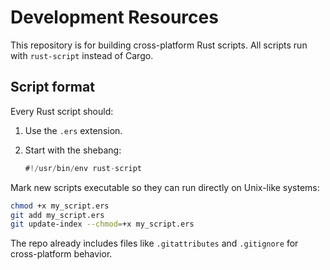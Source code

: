 # Development Resources

This repository is for building cross-platform Rust scripts. All scripts run with `rust-script` instead of Cargo.

## Script format

Every Rust script should:

1. Use the `.ers` extension.
2. Start with the shebang:

   ```rust
   #!/usr/bin/env rust-script
   ```

Mark new scripts executable so they can run directly on Unix-like systems:

```bash
chmod +x my_script.ers
git add my_script.ers
git update-index --chmod=+x my_script.ers
```

The repo already includes files like `.gitattributes` and `.gitignore` for cross-platform behavior.
